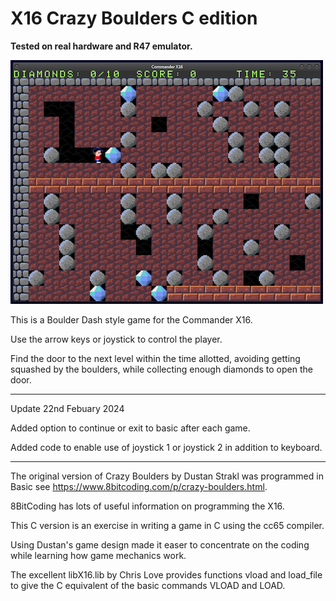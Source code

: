 # X16 Crazy Boulders C edition
**Tested on real hardware and R47 emulator.**

![CrazyBoulders screenshot](/image/CrazyBoulders500x390.png)



This is a Boulder Dash style game for the Commander X16.

Use the arrow keys or joystick to control the player.

Find the door to the next level within the time allotted, avoiding getting squashed by the boulders, while collecting enough diamonds to open the door.

-----------------------------------------------------------------------------
Update 22nd Febuary 2024

Added option to continue or exit to basic after each game.

Added code to enable use of joystick 1 or joystick 2 in addition to keyboard.

-----------------------------------------------------------------------------

The original version of Crazy Boulders by Dustan Strakl was programmed in Basic see https://www.8bitcoding.com/p/crazy-boulders.html.

8BitCoding has lots of useful information on programming the X16.

This C version is an exercise in writing a game in C using the cc65 compiler.

Using Dustan's game design made it easer to concentrate on the coding while learning how game mechanics work.

The excellent libX16.lib by Chris Love provides functions vload and load_file to give the C equivalent of the basic commands VLOAD and LOAD.
